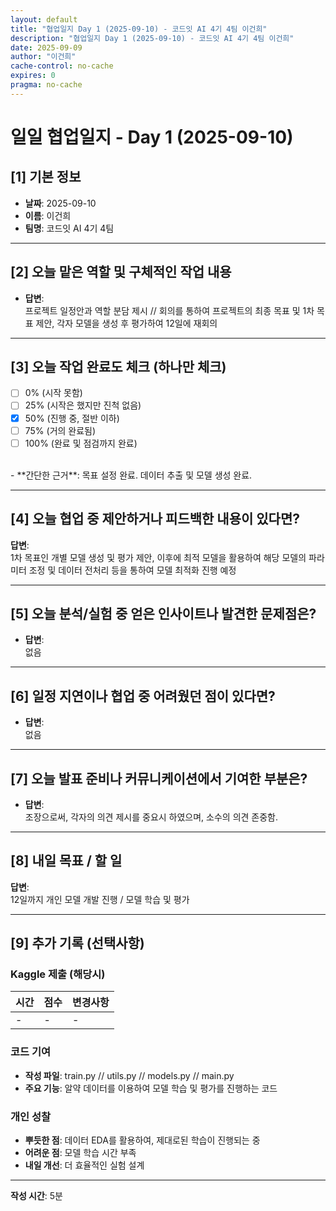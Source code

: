 ```yaml
---
layout: default
title: "협업일지 Day 1 (2025-09-10) - 코드잇 AI 4기 4팀 이건희"
description: "협업일지 Day 1 (2025-09-10) - 코드잇 AI 4기 4팀 이건희"
date: 2025-09-09
author: "이건희"
cache-control: no-cache
expires: 0
pragma: no-cache
---
```


# 일일 협업일지 - Day 1 (2025-09-10)

## [1] 기본 정보
- **날짜**: 2025-09-10
- **이름**: 이건희
- **팀명**: 코드잇 AI 4기 4팀

---

## [2] 오늘 맡은 역할 및 구체적인 작업 내용
- **답변**:  
프로젝트 일정안과 역할 분담 제시 // 회의를 통하여 프로젝트의 최종 목표 및 1차 목표 제안, 각자 모델을 생성 후 평가하여 12일에 재회의 

---

## [3] 오늘 작업 완료도 체크 (하나만 체크)
- [ ] 0% (시작 못함)
- [ ] 25% (시작은 했지만 진척 없음)  
- [x] 50% (진행 중, 절반 이하)
- [ ] 75% (거의 완료됨)
- [ ] 100% (완료 및 점검까지 완료)
<br>
- **간단한 근거**: 목표 설정 완료. 데이터 추출 및 모델 생성 완료.

---

## [4] 오늘 협업 중 제안하거나 피드백한 내용이 있다면?
**답변**:  
1차 목표인 개별 모델 생성 및 평가 제안, 이후에 최적 모델을 활용하여 해당 모델의 파라미터 조정 및 데이터 전처리 등을 통하여 모델 최적화 진행 예정

---

## [5] 오늘 분석/실험 중 얻은 인사이트나 발견한 문제점은?
- **답변**:  
없음

---

## [6] 일정 지연이나 협업 중 어려웠던 점이 있다면?
- **답변**:  
없음

---

## [7] 오늘 발표 준비나 커뮤니케이션에서 기여한 부분은?
- **답변**:  
조장으로써, 각자의 의견 제시를 중요시 하였으며, 소수의 의견 존중함.

---

## [8] 내일 목표 / 할 일
**답변**:  
12일까지 개인 모델 개발 진행 / 모델 학습 및 평가

---

## [9] 추가 기록 (선택사항)

### Kaggle 제출 (해당시)
| 시간 | 점수 | 변경사항 |
|----|----|------|
| -  | -  | -    |

### 코드 기여
- **작성 파일**: train.py // utils.py // models.py // main.py
- **주요 기능**: 알약 데이터를 이용하여 모델 학습 및 평가를 진행하는 코드 

### 개인 성찰
- **뿌듯한 점**: 데이터 EDA를 활용하여, 제대로된 학습이 진행되는 중 
- **어려운 점**: 모델 학습 시간 부족
- **내일 개선**: 더 효율적인 실험 설계

---

**작성 시간**: 5분